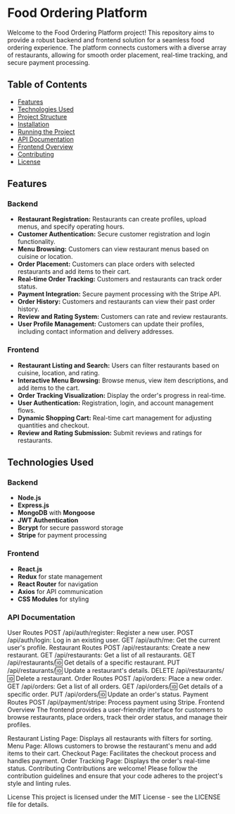 # Food Ordering Platform

Welcome to the Food Ordering Platform project! This repository aims to provide a robust backend and frontend solution for a seamless food ordering experience. The platform connects customers with a diverse array of restaurants, allowing for smooth order placement, real-time tracking, and secure payment processing.

## Table of Contents

- [Features](#features)
- [Technologies Used](#technologies-used)
- [Project Structure](#project-structure)
- [Installation](#installation)
- [Running the Project](#running-the-project)
- [API Documentation](#api-documentation)
- [Frontend Overview](#frontend-overview)
- [Contributing](#contributing)
- [License](#license)

## Features

### Backend
- **Restaurant Registration:** Restaurants can create profiles, upload menus, and specify operating hours.
- **Customer Authentication:** Secure customer registration and login functionality.
- **Menu Browsing:** Customers can view restaurant menus based on cuisine or location.
- **Order Placement:** Customers can place orders with selected restaurants and add items to their cart.
- **Real-time Order Tracking:** Customers and restaurants can track order status.
- **Payment Integration:** Secure payment processing with the Stripe API.
- **Order History:** Customers and restaurants can view their past order history.
- **Review and Rating System:** Customers can rate and review restaurants.
- **User Profile Management:** Customers can update their profiles, including contact information and delivery addresses.

### Frontend
- **Restaurant Listing and Search:** Users can filter restaurants based on cuisine, location, and rating.
- **Interactive Menu Browsing:** Browse menus, view item descriptions, and add items to the cart.
- **Order Tracking Visualization:** Display the order's progress in real-time.
- **User Authentication:** Registration, login, and account management flows.
- **Dynamic Shopping Cart:** Real-time cart management for adjusting quantities and checkout.
- **Review and Rating Submission:** Submit reviews and ratings for restaurants.

## Technologies Used

### Backend
- **Node.js**
- **Express.js**
- **MongoDB** with **Mongoose**
- **JWT Authentication**
- **Bcrypt** for secure password storage
- **Stripe** for payment processing

### Frontend
- **React.js**
- **Redux** for state management
- **React Router** for navigation
- **Axios** for API communication
- **CSS Modules** for styling


### API Documentation
User Routes
POST /api/auth/register: Register a new user.
POST /api/auth/login: Log in an existing user.
GET /api/auth/me: Get the current user's profile.
Restaurant Routes
POST /api/restaurants: Create a new restaurant.
GET /api/restaurants: Get a list of all restaurants.
GET /api/restaurants/:id: Get details of a specific restaurant.
PUT /api/restaurants/:id: Update a restaurant's details.
DELETE /api/restaurants/:id: Delete a restaurant.
Order Routes
POST /api/orders: Place a new order.
GET /api/orders: Get a list of all orders.
GET /api/orders/:id: Get details of a specific order.
PUT /api/orders/:id: Update an order's status.
Payment Routes
POST /api/payment/stripe: Process payment using Stripe.
Frontend Overview
The frontend provides a user-friendly interface for customers to browse restaurants, place orders, track their order status, and manage their profiles.

Restaurant Listing Page: Displays all restaurants with filters for sorting.
Menu Page: Allows customers to browse the restaurant's menu and add items to their cart.
Checkout Page: Facilitates the checkout process and handles payment.
Order Tracking Page: Displays the order's real-time status.
Contributing
Contributions are welcome! Please follow the contribution guidelines and ensure that your code adheres to the project's style and linting rules.

License
This project is licensed under the MIT License - see the LICENSE file for details.
